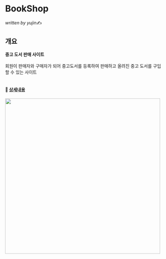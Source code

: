 # BookShop
*written by yujin*✍
<br/>
## 개요

**중고 도서 판매 사이트**<br><br>
회원이 판매자와 구매자가 되어 중고도서를 등록하여 판매하고 올려진 중고 도서를 구입할 수 있는 사이트<br><br>

 #### 📌 [상세내용](https://www.notion.so/UNIQUE-BOOK-d105e14270cc4f629a4688ff24bdee59)
 
 
<img src="https://user-images.githubusercontent.com/46274903/104085901-48824100-5296-11eb-87b5-bf0302058fcf.png" width=""  height="500">

